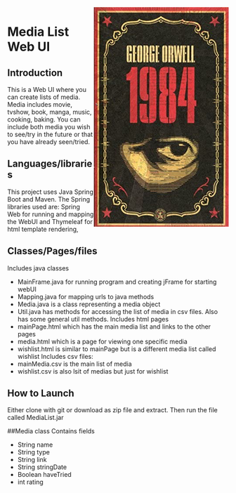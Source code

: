 <img src="src/main/resources/static/images/1984.jpg" align="right" />

# Media List Web UI
## Introduction
This is a Web UI where you can create lists of media. 
Media includes movie, tvshow, book, manga, music, cooking, baking.
You can include both media you wish to see/try in the future or that you 
have already seen/tried.

## Languages/libraries
This project uses Java Spring Boot and Maven.
The Spring libraries used are: Spring Web for running and mapping the WebUI and Thymeleaf for html template rendering,


## Classes/Pages/files
Includes java classes 
- MainFrame.java for running program and creating jFrame for starting webUI
- Mapping.java for mapping urls to java methods
- Media.java is a class representing a media object
- Util.java has methods for accessing the list of media in csv files. Also has some general util methods.
Includes html pages
- mainPage.html which has the main media list and links to the other pages
- media.html which is a page for viewing one specific media
- wishlist.html is similar to mainPage but is a different media list called wishlist
Includes csv files:
- mainMedia.csv is the main list of media 
- wishlist.csv is also lsit of medias but just for wishlist

## How to Launch
Either clone with git or download as zip file and extract.
Then run the file called MediaList.jar

##Media class
Contains fields
- String name
- String type
- String link
- String stringDate
- Boolean haveTried
- int rating
